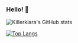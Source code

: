 
### Hello! :lemon:

![Killerkiara's GitHub stats](https://github-readme-stats.vercel.app/api?username=killerkiara&theme=outrun&show_icons=true&count_private=true)


[![Top Langs](https://github-readme-stats.vercel.app/api/top-langs/?username=killerkiara)](https://github.com/anuraghazra/github-readme-stats)
